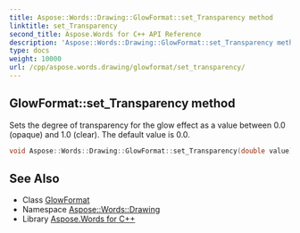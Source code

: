 ```yaml
---
title: Aspose::Words::Drawing::GlowFormat::set_Transparency method
linktitle: set_Transparency
second_title: Aspose.Words for C++ API Reference
description: 'Aspose::Words::Drawing::GlowFormat::set_Transparency method. Sets the degree of transparency for the glow effect as a value between 0.0 (opaque) and 1.0 (clear). The default value is 0.0 in C++.'
type: docs
weight: 10000
url: /cpp/aspose.words.drawing/glowformat/set_transparency/
---
```

## GlowFormat::set_Transparency method


Sets the degree of transparency for the glow effect as a value between 0.0 (opaque) and 1.0 (clear). The default value is 0.0.

```cpp
void Aspose::Words::Drawing::GlowFormat::set_Transparency(double value)
```

## See Also

* Class [GlowFormat](../)
* Namespace [Aspose::Words::Drawing](../../)
* Library [Aspose.Words for C++](../../../)
